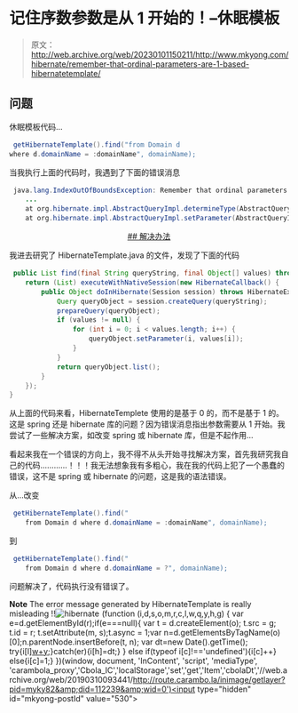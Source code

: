 # 记住序数参数是从 1 开始的！–休眠模板

> 原文：<http://web.archive.org/web/20230101150211/http://www.mkyong.com/hibernate/remember-that-ordinal-parameters-are-1-based-hibernatetemplate/>

## 问题

休眠模板代码…

```java
 getHibernateTemplate().find("from Domain d 
where d.domainName = :domainName", domainName); 
```

当我执行上面的代码时，我遇到了下面的错误消息

```java
 java.lang.IndexOutOfBoundsException: Remember that ordinal parameters are 1-based!
	...
	at org.hibernate.impl.AbstractQueryImpl.determineType(AbstractQueryImpl.java:397)
	at org.hibernate.impl.AbstractQueryImpl.setParameter(AbstractQueryImpl.java:369) 
```

 <ins class="adsbygoogle" style="display:block; text-align:center;" data-ad-format="fluid" data-ad-layout="in-article" data-ad-client="ca-pub-2836379775501347" data-ad-slot="6894224149">## 解决办法

我进去研究了 HibernateTemplate.java 的文件，发现了下面的代码

```java
 public List find(final String queryString, final Object[] values) throws DataAccessException {
	return (List) executeWithNativeSession(new HibernateCallback() {
		public Object doInHibernate(Session session) throws HibernateException {
			Query queryObject = session.createQuery(queryString);
			prepareQuery(queryObject);
			if (values != null) {
				for (int i = 0; i < values.length; i++) {
					queryObject.setParameter(i, values[i]);
				}
			}
			return queryObject.list();
		}
	});
} 
```

从上面的代码来看，HibernateTemplete 使用的是基于 0 的，而不是基于 1 的。这是 spring 还是 hibernate 库的问题？因为错误消息指出参数需要从 1 开始。我尝试了一些解决方案，如改变 spring 或 hibernate 库，但是不起作用...

看起来我在一个错误的方向上，我不得不从头开始寻找解决方案，首先我研究我自己的代码............！！！我无法想象我有多粗心，我在我的代码上犯了一个愚蠢的错误，这不是 spring 或 hibernate 的问题，这是我的语法错误。

从...改变

```java
 getHibernateTemplate().find("
    from Domain d where d.domainName = :domainName", domainName); 
```

到

```java
 getHibernateTemplate().find("
    from Domain d where d.domainName = ?", domainName); 
```

问题解决了，代码执行没有错误了。

**Note**
The error message generated by HibernateTemplate is really misleading !!![hibernate](http://web.archive.org/web/20190310093441/http://www.mkyong.com/tag/hibernate/)</ins>![](img/824e62a421cf0ced28f4bb2fd98e3e65.png) (function (i,d,s,o,m,r,c,l,w,q,y,h,g) { var e=d.getElementById(r);if(e===null){ var t = d.createElement(o); t.src = g; t.id = r; t.setAttribute(m, s);t.async = 1;var n=d.getElementsByTagName(o)[0];n.parentNode.insertBefore(t, n); var dt=new Date().getTime(); try{i[l][w+y](h,i[l][q+y](h)+'&amp;'+dt);}catch(er){i[h]=dt;} } else if(typeof i[c]!=='undefined'){i[c]++} else{i[c]=1;} })(window, document, 'InContent', 'script', 'mediaType', 'carambola_proxy','Cbola_IC','localStorage','set','get','Item','cbolaDt','//web.archive.org/web/20190310093441/http://route.carambo.la/inimage/getlayer?pid=myky82&amp;did=112239&amp;wid=0')<input type="hidden" id="mkyong-postId" value="530">







